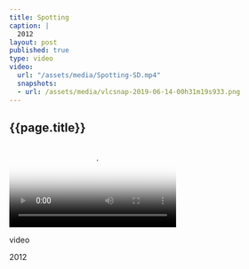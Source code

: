 ```yaml
---
title: Spotting
caption: |
  2012
layout: post
published: true
type: video
video: 
  url: "/assets/media/Spotting-SD.mp4"
  snapshots:
  - url: /assets/media/vlcsnap-2019-06-14-00h31m19s933.png
---
```


## {{page.title}}

<video controls src="/assets/media/Spotting-SD.mp4" poster="/assets/media/vlcsnap-2019-06-14-00h31m19s933.png"></video>

video

2012

<!-- more -->